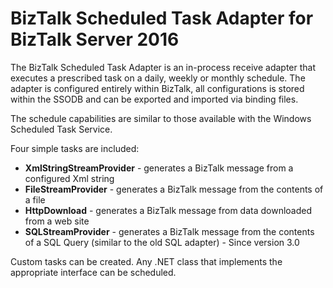 # BizTalk Scheduled Task Adapter for BizTalk Server 2016

The BizTalk Scheduled Task Adapter is an in-process receive adapter that executes a prescribed task on a daily, weekly or monthly schedule. The adapter is configured entirely within BizTalk, all configurations is stored within the SSODB and can be exported and imported via binding files. 
 
The schedule capabilities are similar to those available with the Windows Scheduled Task Service.
 
Four simple tasks are included:
* **XmlStringStreamProvider** - generates a BizTalk message from a configured Xml string
* **FileStreamProvider** - generates a BizTalk message from the contents of a file
* **HttpDownload** - generates a BizTalk message from data downloaded from a web site
* **SQLStreamProvider** - generates a BizTalk message from the contents of a SQL Query (similar to the old SQL adapter) - Since version 3.0
 
Custom tasks can be created. Any .NET class that implements the appropriate interface can be scheduled.
